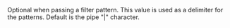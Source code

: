 Optional when passing a filter pattern. This value is used as a delimiter for the patterns.
            Default is the pipe "|" character.